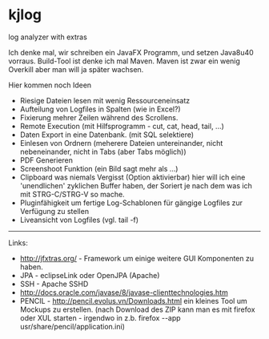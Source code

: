 # kjlog
log analyzer with extras

Ich denke mal, wir schreiben ein JavaFX Programm, und setzen Java8u40 vorraus.
Build-Tool ist denke ich mal Maven.
Maven ist zwar ein wenig Overkill aber man will ja später wachsen.



Hier kommen noch Ideen

* Riesige Dateien lesen mit wenig Ressourceneinsatz
* Aufteilung von Logfiles in Spalten (wie in Excel?)
* Fixierung mehrer Zeilen während des Scrollens.
* Remote Execution (mit Hilfsprogramm - cut, cat, head, tail, ...)
* Daten Export in eine Datenbank. (mit SQL selektiere)
* Einlesen von Ordnern (meherere Dateien untereinander, nicht nebeneinander, nicht in Tabs (aber Tabs möglich))
* PDF Generieren
* Screenshoot Funktion (ein Bild sagt mehr als ...)
* Clipboard was niemals Vergisst (Option aktivierbar) hier will ich eine 'unendlichen' zyklichen Buffer haben, der Soriert je nach dem was ich mit STRG-C/STRG-V so mache. 
* Pluginfähigkeit um fertige Log-Schablonen für gängige Logfiles zur Verfügung zu stellen
* Liveansicht von Logfiles (vgl. tail -f)


-----
Links: 
* http://jfxtras.org/ - Framework um einige weitere GUI Komponenten zu haben.
* JPA - eclipseLink oder OpenJPA (Apache)
* SSH - Apache SSHD
* http://docs.oracle.com/javase/8/javase-clienttechnologies.htm
* PENCIL - http://pencil.evolus.vn/Downloads.html ein kleines Tool um Mockups zu erstellen. (nach Download des ZIP kann man es mit firefox oder XUL starten - irgendwo in z.b. firefox --app usr/share/pencil/application.ini)
